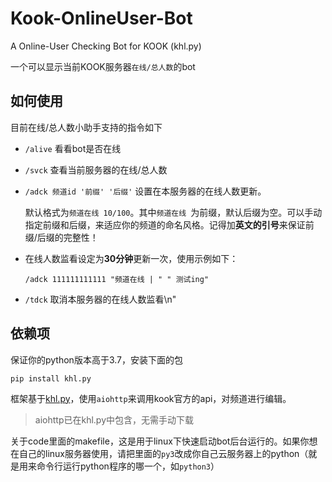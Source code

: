 # Kook-OnlineUser-Bot
A Online-User Checking Bot for KOOK (khl.py)

一个可以显示当前KOOK服务器`在线/总人数`的bot

## 如何使用
目前在线/总人数小助手支持的指令如下
* `/alive` 看看bot是否在线
* `/svck` 查看当前服务器的在线/总人数
* `/adck 频道id '前缀' '后缀'` 设置在本服务器的在线人数更新。
    
    默认格式为`频道在线 10/100`。其中`频道在线 `为前缀，默认后缀为空。可以手动指定前缀和后缀，来适应你的频道的命名风格。记得加**英文的引号**来保证前缀/后缀的完整性！
* 在线人数监看设定为**30分钟**更新一次，使用示例如下：
    
    ```
    /adck 111111111111 "频道在线 | " " 测试ing"
    ```
* `/tdck` 取消本服务器的在线人数监看\n" 


## 依赖项
保证你的python版本高于3.7，安装下面的包
```
pip install khl.py
```

框架基于[khl.py](https://github.com/TWT233/khl.py/tree/main/example)，使用`aiohttp`来调用kook官方的api，对频道进行编辑。

> aiohttp已在khl.py中包含，无需手动下载

关于code里面的makefile，这是用于linux下快速启动bot后台运行的。如果你想在自己的linux服务器使用，请把里面的`py3`改成你自己云服务器上的python（就是用来命令行运行python程序的哪一个，如`python3`）